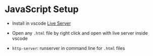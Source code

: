 # JavaScript Setup

*   Install in vscode [Live Server](https://marketplace.visualstudio.com/items?itemName=ritwickdey.LiveServer)
*   Open any `.html` file by right click and open with live server inside vscode


*   `http-server`: runserver in command line for `.html` files
